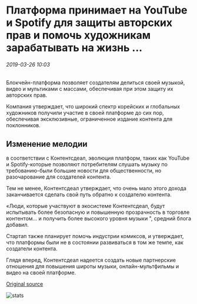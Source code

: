 # Платформа принимает на YouTube и Spotify для защиты авторских прав и помочь художникам зарабатывать на жизнь ...

###### 2019-03-26 10:03

Блокчейн-платформа позволяет создателям делиться своей музыкой, видео и мультиками с массами, обеспечивая при этом защиту их авторских прав.

Компания утверждает, что широкий спектр корейских и глобальных художников получили участие в своей платформе до сих пор, обеспечивая эксклюзивные, ограниченное издание контента для поклонников.

## Изменение мелодии

в соответствии с Контентсдеал, эволюция платформ, таких как YouTube и Spotify-которые позволяют потребителям слушать музыку по требованию-были большие новости для общественности, но разочарование для создателей контента.

Тем не менее, Контентсдеал утверждает, что очень мало этого дохода заканчивается сделать свой путь обратно к создателю контента.

«Люди, которые участвуют в экосистеме Контентсдеал, будут испытывать более безопасную и повышенную прозрачность в торговле контентом... и получить более высокого уровня музыки ", средний блога добавил.

Стартап также планирует помочь индустрии комиксов, и утверждает, что платформы были не в состоянии развиваться в том же темпе, как создатели контента.

Глядя вперед, Контентсдеал надеется создать новые партнерские отношения для повышения широты музыки, онлайн-мультфильмы и видео на своей платформе.

[Original source](https://cointelegraph.com/news/platform-takes-on-youtube-and-spotify-to-protect-copyright-and-help-artists-make-a-living)

![stats](https://c.statcounter.com/11760860/0/a89fa40b/1/ "stats")